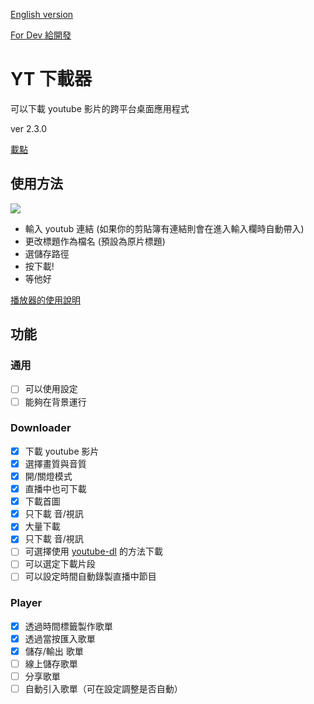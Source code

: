 [English version](/README_en.md)

[For Dev 給開發](/README_dev.md)

# YT 下載器

可以下載 youtube 影片的跨平台桌面應用程式

ver 2.3.0

[載點](https://github.com/7Red4/ytDownloader/releases)

## 使用方法

![](https://i.imgur.com/RZxgorw.png)

- 輸入 youtub 連結 (如果你的剪貼簿有連結則會在進入輸入欄時自動帶入)
- 更改標題作為檔名 (預設為原片標題)
- 選儲存路徑
- 按下載!
- 等他好

[播放器的使用說明](https://hackmd.io/frnvaFWLQbSIWuYZflck1w?view)

## 功能

### 通用

- [ ] 可以使用設定
- [ ] 能夠在背景運行

### Downloader

- [x] 下載 youtube 影片
- [x] 選擇畫質與音質
- [x] 開/關燈模式
- [x] 直播中也可下載
- [x] 下載首圖
- [x] 只下載 音/視訊
- [x] 大量下載
- [x] 只下載 音/視訊
- [ ] 可選擇使用 [youtube-dl](https://github.com/ytdl-org/youtube-dl) 的方法下載
- [ ] 可以選定下載片段
- [ ] 可以設定時間自動錄製直播中節目

### Player

- [x] 透過時間標籤製作歌單
- [x] 透過當按匯入歌單
- [x] 儲存/輸出 歌單
- [ ] 線上儲存歌單
- [ ] 分享歌單
- [ ] 自動引入歌單（可在設定調整是否自動）
